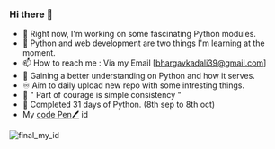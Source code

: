 ### Hi there 👋
- 🔭 Right now, I'm working on some fascinating Python modules.
- 🌱 Python and web development are two things I'm learning at the moment.
- 📫 How to reach me : Via my Email [bhargavkadali39@gmail.com]
- 🌹  Gaining a better understanding on Python and how it serves.
- ♾  Aim to daily upload new repo with some intresting things.
- 💪 " Part of courage is simple consistency "
- 📆 Completed 31 days of Python. (8th sep to 8th oct)
- My [code Pen🖊️](https://codepen.io/bhargavkadali39) id 

![final_my_id](https://user-images.githubusercontent.com/71930013/137126500-8542cece-6ed4-4773-b438-848660b47b68.png)



<!--
**BhargavKadali39/BhargavKadali39** is a ✨ _special_ ✨ repository because its `README.md` (this file) appears on your GitHub profile.

Here are some ideas to get you started:

- 🔭 I’m currently working on ...
- 🌱 I’m currently learning ...
- 👯 I’m looking to collaborate on ...
- 🤔 I’m looking for help with ...
- 💬 Ask me about ...
- 📫 How to reach me: ...
- 😄 Pronouns: ...
- ⚡ Fun fact: ...
-->
